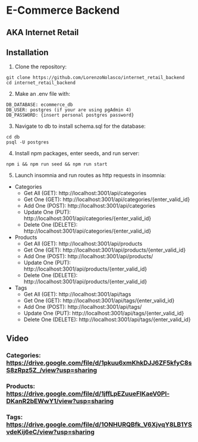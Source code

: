 # E-Commerce Backend
## AKA Internet Retail
## Installation
1. Clone the repository:
``` 
git clone https://github.com/LorenzoNolasco/internet_retail_backend
cd internet_retail_backend
```
2. Make an .env file with:
```
DB_DATABASE: ecommerce_db
DB_USER: postgres (if your are using pgAdmin 4)
DB_PASSWORD: {insert personal postgres password}
```
3. Navigate to db to install schema.sql for the database:
```
cd db
psql -U postgres
```
4. Install npm packages, enter seeds, and run server:
```
npm i && npm run seed && npm run start
```
5. Launch insomnia and run routes as http requests in insomnia:
  - Categories
    - Get All (GET): http://localhost:3001/api/categories
    - Get One (GET): http://localhost:3001/api/categories/{enter_valid_id}
    - Add One (POST): http://localhost:3001/api/categories
    - Update One (PUT): http://localhost:3001/api/categories/{enter_valid_id}
    - Delete One (DELETE): http://localhost:3001/api/categories/{enter_valid_id}
  - Products
    - Get All (GET): http://localhost:3001/api/products
    - Get One (GET): http://localhost:3001/api/products/{enter_valid_id}
    - Add One (POST): http://localhost:3001/api/products/
    - Update One (PUT): http://localhost:3001/api/products/{enter_valid_id}
    - Delete One (DELETE): http://localhost:3001/api/products/{enter_valid_id}
  - Tags
    - Get All (GET): http://localhost:3001/api/tags
    - Get One (GET): http://localhost:3001/api/tags/{enter_valid_id}
    - Add One (POST): http://localhost:3001/api/tags/
    - Update One (PUT): http://localhost:3001/api/tags/{enter_valid_id}
    - Delete One (DELETE): http://localhost:3001/api/tags/{enter_valid_id}
## Video
### Categories: https://drive.google.com/file/d/1pkuu6xmKhkDJJ6ZF5kfyC8sS8zRpz5Z_/view?usp=sharing
### Products: https://drive.google.com/file/d/1jffLpEZuueFlKaeV0Pl-DKanR2bEWwY1/view?usp=sharing
### Tags: https://drive.google.com/file/d/1ONHURQBfk_V6XjvqY8LB1YSvdeKij6eC/view?usp=sharing
